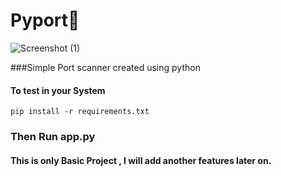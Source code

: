 # Pyport🛜

![Screenshot (1)](https://github.com/Virus2466/pyport-scanner/assets/49341610/8d9d012d-8cb0-4734-9497-e1af132ec5c2)


###Simple Port scanner created using python 

#### To test in your System

``
pip install -r requirements.txt
``

### Then Run app.py 

#### This is  only Basic Project  , I will add another features later on.

